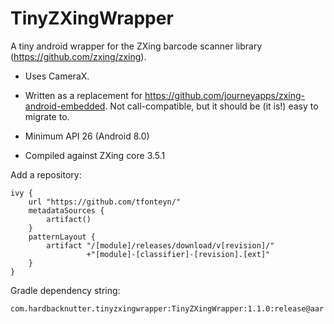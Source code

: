 # TinyZXingWrapper
A tiny android wrapper for the ZXing barcode scanner library (https://github.com/zxing/zxing). 

- Uses CameraX.

- Written as a replacement for https://github.com/journeyapps/zxing-android-embedded.
  Not call-compatible, but it should be (it is!) easy to migrate to.

- Minimum API 26 (Android 8.0)
- Compiled against ZXing core 3.5.1

Add a repository:

    ivy {
        url "https://github.com/tfonteyn/"
        metadataSources {
            artifact()
        }
        patternLayout {
            artifact "/[module]/releases/download/v[revision]/"
                     +"[module]-[classifier]-[revision].[ext]"
        }
    }

Gradle dependency string:

    com.hardbacknutter.tinyzxingwrapper:TinyZXingWrapper:1.1.0:release@aar
